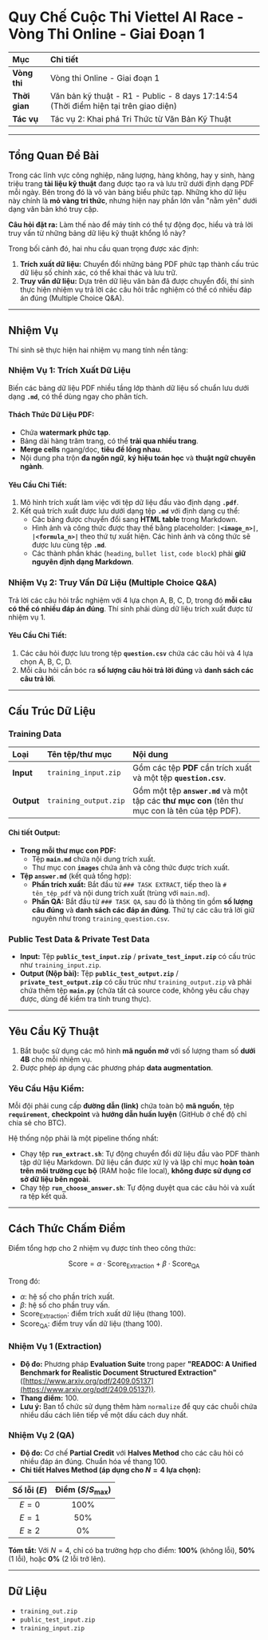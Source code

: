# Quy Chế Cuộc Thi Viettel AI Race - Vòng Thi Online - Giai Đoạn 1

| Mục | Chi tiết |
| :--- | :--- |
| **Vòng thi** | Vòng thi Online - Giai đoạn 1 |
| **Thời gian** | Văn bản kỹ thuật - R1 - Public - 8 days 17:14:54 (Thời điểm hiện tại trên giao diện) |
| **Tác vụ** | Tác vụ 2: Khai phá Tri Thức từ Văn Bản Kỹ Thuật |

---

## Tổng Quan Đề Bài

Trong các lĩnh vực công nghiệp, năng lượng, hàng không, hay y sinh, hàng triệu trang **tài liệu kỹ thuật** đang được tạo ra và lưu trữ dưới định dạng PDF mỗi ngày. Bên trong đó là vô vàn bảng biểu phức tạp. Những kho dữ liệu này chính là **mỏ vàng tri thức**, nhưng hiện nay phần lớn vẫn "nằm yên" dưới dạng văn bản khó truy cập.

**Câu hỏi đặt ra:** Làm thế nào để máy tính có thể tự động đọc, hiểu và trả lời truy vấn từ những bảng dữ liệu kỹ thuật khổng lồ này?

Trong bối cảnh đó, hai nhu cầu quan trọng được xác định:
1.  **Trích xuất dữ liệu:** Chuyển đổi những bảng PDF phức tạp thành cấu trúc dữ liệu số chính xác, có thể khai thác và lưu trữ.
2.  **Truy vấn dữ liệu:** Dựa trên dữ liệu văn bản đã được chuyển đổi, thí sinh thực hiện nhiệm vụ trả lời các câu hỏi trắc nghiệm có thể có nhiều đáp án đúng (Multiple Choice Q&A).

---

## Nhiệm Vụ

Thí sinh sẽ thực hiện hai nhiệm vụ mang tính nền tảng:

### Nhiệm Vụ 1: Trích Xuất Dữ Liệu

Biến các bảng dữ liệu PDF nhiều tầng lớp thành dữ liệu số chuẩn lưu dưới dạng **`.md`**, có thể dùng ngay cho phân tích.

#### Thách Thức Dữ Liệu PDF:
* Chứa **watermark phức tạp**.
* Bảng dài hàng trăm trang, có thể **trải qua nhiều trang**.
* **Merge cells** ngang/dọc, **tiêu đề lồng nhau**.
* Nội dung pha trộn **đa ngôn ngữ**, **ký hiệu toán học** và **thuật ngữ chuyên ngành**.

#### Yêu Cầu Chi Tiết:
1.  Mô hình trích xuất làm việc với tệp dữ liệu đầu vào định dạng **`.pdf`**.
2.  Kết quả trích xuất được lưu dưới dạng tệp **`.md`** với định dạng cụ thể:
    * Các bảng được chuyển đổi sang **HTML table** trong Markdown.
    * Hình ảnh và công thức được thay thế bằng placeholder: **`|<image_n>|`**, **`|<formula_n>|`** theo thứ tự xuất hiện. Các hình ảnh và công thức sẽ được lưu cùng tệp **`.md`**.
    * Các thành phần khác (`heading`, `bullet list`, `code block`) phải **giữ nguyên định dạng Markdown**.

### Nhiệm Vụ 2: Truy Vấn Dữ Liệu (Multiple Choice Q&A)

Trả lời các câu hỏi trắc nghiệm với 4 lựa chọn A, B, C, D, trong đó **mỗi câu có thể có nhiều đáp án đúng**. Thí sinh phải dùng dữ liệu trích xuất được từ nhiệm vụ 1.

#### Yêu Cầu Chi Tiết:
1.  Các câu hỏi được lưu trong tệp **`question.csv`** chứa các câu hỏi và 4 lựa chọn A, B, C, D.
2.  Mỗi câu hỏi cần bóc ra **số lượng câu hỏi trả lời đúng** và **danh sách các câu trả lời**.

---

## Cấu Trúc Dữ Liệu

### Training Data

| Loại | Tên tệp/thư mục | Nội dung |
| :--- | :--- | :--- |
| **Input** | `training_input.zip` | Gồm các tệp **PDF** cần trích xuất và một tệp **`question.csv`**. |
| **Output** | `training_output.zip` | Gồm một tệp **`answer.md`** và một tập các **thư mục con** (tên thư mục con là tên của tệp PDF). |

#### Chi tiết Output:
* **Trong mỗi thư mục con PDF:**
    * Tệp **`main.md`** chứa nội dung trích xuất.
    * Thư mục con **`images`** chứa ảnh và công thức được trích xuất.
* **Tệp `answer.md`** (kết quả tổng hợp):
    * **Phần trích xuất:** Bắt đầu từ `### TASK EXTRACT`, tiếp theo là `# tên_tệp_pdf` và nội dung trích xuất (trùng với `main.md`).
    * **Phần QA:** Bắt đầu từ `### TASK QA`, sau đó là thông tin gồm **số lượng câu đúng** và **danh sách các đáp án đúng**. Thứ tự các câu trả lời giữ nguyên như trong `training_question.csv`.

### Public Test Data & Private Test Data

* **Input:** Tệp **`public_test_input.zip`** / **`private_test_input.zip`** có cấu trúc như `training_input.zip`.
* **Output (Nộp bài):** Tệp **`public_test_output.zip`** / **`private_test_output.zip`** có cấu trúc như `training_output.zip` và phải chứa thêm tệp **`main.py`** (chứa tất cả source code, không yêu cầu chạy được, dùng để kiểm tra tính trung thực).

---

## Yêu Cầu Kỹ Thuật

1.  Bắt buộc sử dụng các mô hình **mã nguồn mở** với số lượng tham số **dưới 4B** cho mỗi nhiệm vụ.
2.  Được phép áp dụng các phương pháp **data augmentation**.

### Yêu Cầu Hậu Kiểm:
Mỗi đội phải cung cấp **đường dẫn (link)** chứa toàn bộ **mã nguồn**, tệp **`requirement`**, **checkpoint** và **hướng dẫn huấn luyện** (GitHub ở chế độ chỉ chia sẻ cho BTC).

Hệ thống nộp phải là một pipeline thống nhất:
* Chạy tệp **`run_extract.sh`**: Tự động chuyển đổi dữ liệu đầu vào PDF thành tập dữ liệu Markdown. Dữ liệu cần được xử lý và lập chỉ mục **hoàn toàn trên môi trường cục bộ** (RAM hoặc file local), **không được sử dụng cơ sở dữ liệu bên ngoài**.
* Chạy tệp **`run_choose_answer.sh`**: Tự động duyệt qua các câu hỏi và xuất ra tệp kết quả.

---

## Cách Thức Chấm Điểm

Điểm tổng hợp cho 2 nhiệm vụ được tính theo công thức:

$$\text{Score} = \alpha \cdot \text{Score}_{\text{Extraction}} + \beta \cdot \text{Score}_{\text{QA}}$$

Trong đó:
* $\alpha$: hệ số cho phần trích xuất.
* $\beta$: hệ số cho phần truy vấn.
* $\text{Score}_{\text{Extraction}}$: điểm trích xuất dữ liệu (thang 100).
* $\text{Score}_{\text{QA}}$: điểm truy vấn dữ liệu (thang 100).

### Nhiệm Vụ 1 (Extraction)

* **Độ đo:** Phương pháp **Evaluation Suite** trong paper **"READOC: A Unified Benchmark for Realistic Document Structured Extraction"** ([https://www.arxiv.org/pdf/2409.05137](https://www.arxiv.org/pdf/2409.05137)).
* **Thang điểm:** 100.
* **Lưu ý:** Ban tổ chức sử dụng thêm hàm `normalize` để quy các chuỗi chứa nhiều dấu cách liên tiếp về một dấu cách duy nhất.

### Nhiệm Vụ 2 (QA)

* **Độ đo:** Cơ chế **Partial Credit** với **Halves Method** cho các câu hỏi có nhiều đáp án đúng. Chuẩn hóa về thang 100.
* **Chi tiết Halves Method (áp dụng cho $N=4$ lựa chọn):**

| Số lỗi ($E$) | Điểm ($S / S_{\max}$) |
| :---: | :---: |
| $E=0$ | $100\%$ |
| $E=1$ | $50\%$ |
| $E \ge 2$ | $0\%$ |

**Tóm tắt:** Với $N=4$, chỉ có ba trường hợp cho điểm: **100%** (không lỗi), **50%** (1 lỗi), hoặc **0%** (2 lỗi trở lên).

---

## Dữ Liệu

* `training_out.zip`
* `public_test_input.zip`
* `training_input.zip`